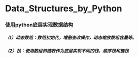 # Data_Structures_by_Python
### 使用python底层实现数据结构
##### （1）动态数组：数组初始化，增删查改操作，动态缩放数组容量等。
##### （2）栈：使用数组和链表作为底层实现不同的栈，顺序栈和链栈


